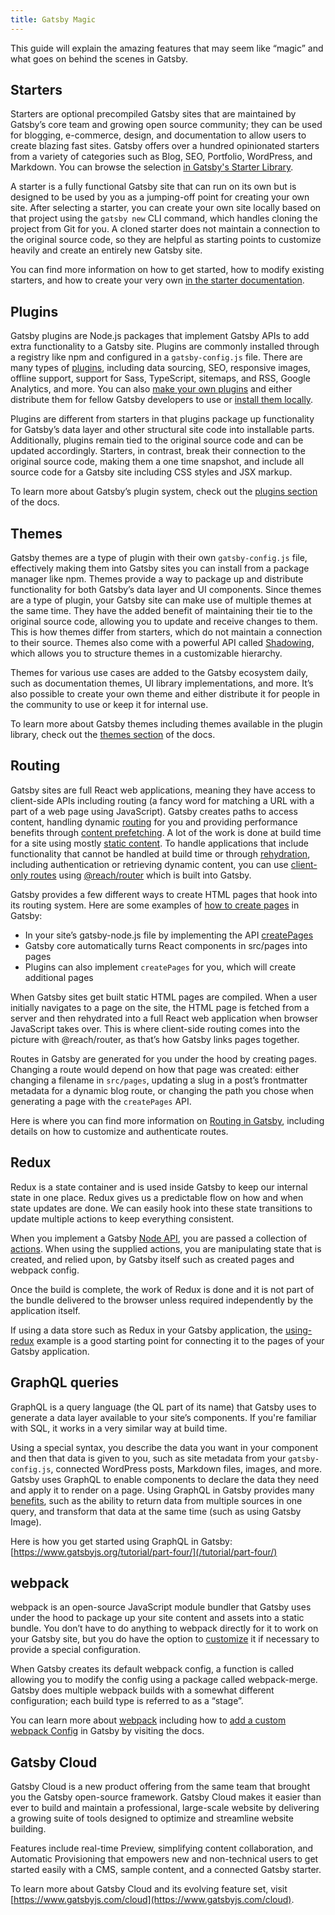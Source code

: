 ```yaml
---
title: Gatsby Magic
---
```


This guide will explain the amazing features that may seem like “magic” and what goes on behind the scenes in Gatsby.

## Starters

Starters are optional precompiled Gatsby sites that are maintained by Gatsby’s core team and growing open source community; they can be used for blogging, e-commerce, design, and documentation to allow users to create blazing fast sites. Gatsby offers over a hundred opinionated starters from a variety of categories such as Blog, SEO, Portfolio, WordPress, and Markdown. You can browse the selection [in Gatsby's Starter Library](https://www.gatsbyjs.org/starters/?v=2).

A starter is a fully functional Gatsby site that can run on its own but is designed to be used by you as a jumping-off point for creating your own site. After selecting a starter, you can create your own site locally based on that project using the `gatsby new` CLI command, which handles cloning the project from Git for you. A cloned starter does not maintain a connection to the original source code, so they are helpful as starting points to customize heavily and create an entirely new Gatsby site.

You can find more information on how to get started, how to modify existing starters, and how to create your very own [in the starter documentation](/docs/starters/).

## Plugins

Gatsby plugins are Node.js packages that implement Gatsby APIs to add extra functionality to a Gatsby site. Plugins are commonly installed through a registry like npm and configured in a `gatsby-config.js` file. There are many types of [plugins](/plugins/), including data sourcing, SEO, responsive images, offline support, support for Sass, TypeScript, sitemaps, and RSS, Google Analytics, and more. You can also [make your own plugins](/docs/creating-plugins/) and either distribute them for fellow Gatsby developers to use or [install them locally](/docs/loading-plugins-from-your-local-plugins-folder/).

Plugins are different from starters in that plugins package up functionality for Gatsby’s data layer and other structural site code into installable parts. Additionally, plugins remain tied to the original source code and can be updated accordingly. Starters, in contrast, break their connection to the original source code, making them a one time snapshot, and include all source code for a Gatsby site including CSS styles and JSX markup.

To learn more about Gatsby’s plugin system, check out the [plugins section](/docs/plugins/) of the docs.

## Themes

Gatsby themes are a type of plugin with their own `gatsby-config.js` file, effectively making them into Gatsby sites you can install from a package manager like npm. Themes provide a way to package up and distribute functionality for both Gatsby’s data layer and UI components. Since themes are a type of plugin, your Gatsby site can make use of multiple themes at the same time. They have the added benefit of maintaining their tie to the original source code, allowing you to update and receive changes to them. This is how themes differ from starters, which do not maintain a connection to their source. Themes also come with a powerful API called [Shadowing](/docs/themes/shadowing/), which allows you to structure themes in a customizable hierarchy.

Themes for various use cases are added to the Gatsby ecosystem daily, such as documentation themes, UI library implementations, and more. It’s also possible to create your own theme and either distribute it for people in the community to use or keep it for internal use.

To learn more about Gatsby themes including themes available in the plugin library, check out the [themes section](/docs/themes/) of the docs.

## Routing

Gatsby sites are full React web applications, meaning they have access to client-side APIs including routing (a fancy word for matching a URL with a part of a web page using JavaScript). Gatsby creates paths to access content, handling dynamic [routing](/docs/glossary#routing) for you and providing performance benefits through [content prefetching](/docs/routing/#performance-and-prefetching). A lot of the work is done at build time for a site using mostly [static content](/docs/adding-app-and-website-functionality/#static-pages). To handle applications that include functionality that cannot be handled at build time or through [rehydration](/docs/adding-app-and-website-functionality/#how-hydration-makes-apps-possible), including authentication or retrieving dynamic content, you can use [client-only routes](/docs/client-only-routes-and-user-authentication) using [@reach/router](/docs/reach-router-and-gatsby/) which is built into Gatsby.

Gatsby provides a few different ways to create HTML pages that hook into its routing system. Here are some examples of [how to create pages](/docs/creating-and-modifying-pages) in Gatsby:

- In your site’s gatsby-node.js file by implementing the API [createPages](/docs/node-apis/#createPages)
- Gatsby core automatically turns React components in src/pages into pages
- Plugins can also implement `createPages` for you, which will create additional pages

When Gatsby sites get built static HTML pages are compiled. When a user initially navigates to a page on the site, the HTML page is fetched from a server and then rehydrated into a full React web application when browser JavaScript takes over. This is where client-side routing comes into the picture with @reach/router, as that’s how Gatsby links pages together.

Routes in Gatsby are generated for you under the hood by creating pages. Changing a route would depend on how that page was created: either changing a filename in `src/pages`, updating a slug in a post’s frontmatter metadata for a dynamic blog route, or changing the path you chose when generating a page with the `createPages` API.

Here is where you can find more information on [Routing in Gatsby](/docs/routing/), including details on how to customize and authenticate routes.

## Redux

Redux is a state container and is used inside Gatsby to keep our internal state in one place. Redux gives us a predictable flow on how and when state updates are done. We can easily hook into these state transitions to update multiple actions to keep everything consistent.

When you implement a Gatsby [Node API](/docs/node-apis/), you are passed a collection of [actions](/docs/actions/). When using the supplied actions, you are manipulating state that is created, and relied upon, by Gatsby itself such as created pages and webpack config.

Once the build is complete, the work of Redux is done and it is not part of the bundle delivered to the browser unless required independently by the application itself.

If using a data store such as Redux in your Gatsby application, the [using-redux](https://github.com/gatsbyjs/gatsby/blob/master/examples/using-redux) example is a good starting point for connecting it to the pages of your Gatsby application.

## GraphQL queries

GraphQL is a query language (the QL part of its name) that Gatsby uses to generate a data layer available to your site’s components. If you're familiar with SQL, it works in a very similar way at build time.

Using a special syntax, you describe the data you want in your component and then that data is given to you, such as site metadata from your `gatsby-config.js`, connected WordPress posts, Markdown files, images, and more. Gatsby uses GraphQL to enable components to declare the data they need and apply it to render on a page. Using GraphQL in Gatsby provides many [benefits](/docs/why-gatsby-uses-graphql/), such as the ability to return data from multiple sources in one query, and transform that data at the same time (such as using Gatsby Image).

Here is how you get started using GraphQL in Gatsby: [https://www.gatsbyjs.org/tutorial/part-four/](/tutorial/part-four/)

## webpack

webpack is an open-source JavaScript module bundler that Gatsby uses under the hood to package up your site content and assets into a static bundle. You don’t have to do anything to webpack directly for it to work on your Gatsby site, but you do have the option to [customize](/docs/add-custom-webpack-config/) it if necessary to provide a special configuration.

When Gatsby creates its default webpack config, a function is called allowing you to modify the config using a package called webpack-merge. Gatsby does multiple webpack builds with a somewhat different configuration; each build type is referred to as a “stage”.

You can learn more about [webpack](https://www.gatsbyjs.org/docs/webpack-and-ssr/) including how to [add a custom webpack Config](https://www.gatsbyjs.org/docs/add-custom-webpack-config/) in Gatsby by visiting the docs.

## Gatsby Cloud

Gatsby Cloud is a new product offering from the same team that brought you the Gatsby open-source framework. Gatsby Cloud makes it easier than ever to build and maintain a professional, large-scale website by delivering a growing suite of tools designed to optimize and streamline website building.

Features include real-time Preview, simplifying content collaboration, and Automatic Provisioning that empowers new and non-technical users to get started easily with a CMS, sample content, and a connected Gatsby starter.

To learn more about Gatsby Cloud and its evolving feature set, visit [https://www.gatsbyjs.com/cloud](https://www.gatsbyjs.com/cloud).

<!-- Docs to Markdown version 1.0β17 -->
